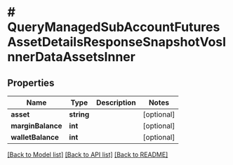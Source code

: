 # # QueryManagedSubAccountFuturesAssetDetailsResponseSnapshotVosInnerDataAssetsInner

## Properties

Name | Type | Description | Notes
------------ | ------------- | ------------- | -------------
**asset** | **string** |  | [optional]
**marginBalance** | **int** |  | [optional]
**walletBalance** | **int** |  | [optional]

[[Back to Model list]](../../README.md#models) [[Back to API list]](../../README.md#endpoints) [[Back to README]](../../README.md)
